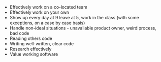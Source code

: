 * Effectively work on a co-located team
* Effectively work on your own
* Show up every day at 9 leave at 5, work in the class (with some exceptions, on a case by case basis)
* Handle non-ideal situations - unavailable product owner, weird process, bad code
* Reading others code
* Writing well-written, clear code
* Research effectively
* Value working software
